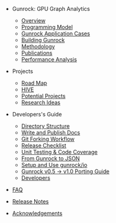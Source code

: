 <!-- docs/_sidebar.md -->

- Gunrock: GPU Graph Analytics
  - [Overview](gunrock/overview)
  - [Programming Model](gunrock/programming_model)
  - [Gunrock Application Cases](gunrock/gunrock_applications)
  - [Building Gunrock](gunrock/building_gunrock)
  - [Methodology](gunrock/methodology)
  - [Publications](gunrock/publications_and_presentations)
  - [Performance Analysis](analysis/results)

- Projects
  - [Road Map](gunrock/road_map)
  - [HIVE](hive/)
  - [Potential Projects](projects/potential_projects)
  - [Research Ideas](projects/interesting_research)

- Developers's Guide
    - [Directory Structure](devs/directory_structure)
    - [Write and Publish Docs](devs/writing_docs)
    - [Git Forking Workflow](devs/forking_workflow_gunrock)
    - [Release Checklist](devs/release_checklist)
    - [Unit Testing & Code Coverage](devs/writing_googletests)
    - [From Gunrock to JSON](devs/gunrock_to_json)
    - [Setup and Use gunrock/io](devs/gunrock_io_setup)
    - [Gunrock v0.5 → v1.0 Porting Guide](devs/v1.0_portingguide)
    - [Developers](devs/developers)

- [FAQ](gunrock/frequently_asked_questions)

- [Release Notes](https://github.com/gunrock/gunrock/releases)
- [Acknowledgements](gunrock/acknowledgements)